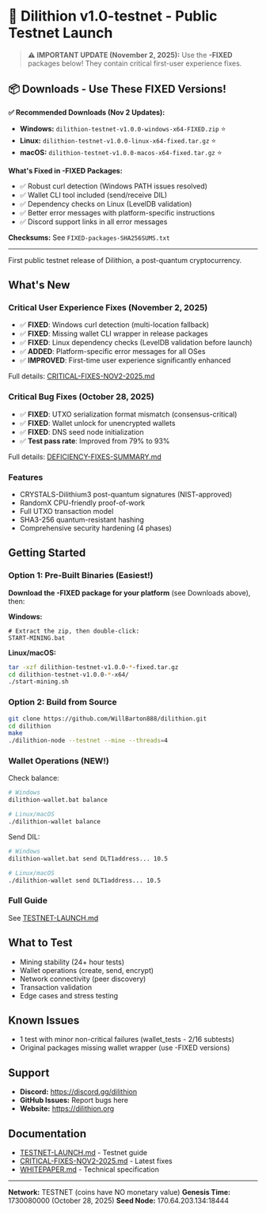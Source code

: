 # 🚀 Dilithion v1.0-testnet - Public Testnet Launch

> **⚠️ IMPORTANT UPDATE (November 2, 2025):** Use the **-FIXED** packages below! They contain critical first-user experience fixes.

## 📦 Downloads - Use These FIXED Versions!

**✅ Recommended Downloads (Nov 2 Updates):**
- **Windows:** `dilithion-testnet-v1.0.0-windows-x64-FIXED.zip` ⭐
- **Linux:** `dilithion-testnet-v1.0.0-linux-x64-fixed.tar.gz` ⭐
- **macOS:** `dilithion-testnet-v1.0.0-macos-x64-fixed.tar.gz` ⭐

**What's Fixed in -FIXED Packages:**
- ✅ Robust curl detection (Windows PATH issues resolved)
- ✅ Wallet CLI tool included (send/receive DIL)
- ✅ Dependency checks on Linux (LevelDB validation)
- ✅ Better error messages with platform-specific instructions
- ✅ Discord support links in all error messages

**Checksums:** See `FIXED-packages-SHA256SUMS.txt`

---

First public testnet release of Dilithion, a post-quantum cryptocurrency.

## What's New

### Critical User Experience Fixes (November 2, 2025)
- ✅ **FIXED**: Windows curl detection (multi-location fallback)
- ✅ **FIXED**: Missing wallet CLI wrapper in release packages
- ✅ **FIXED**: Linux dependency checks (LevelDB validation before launch)
- ✅ **ADDED**: Platform-specific error messages for all OSes
- ✅ **IMPROVED**: First-time user experience significantly enhanced

Full details: [CRITICAL-FIXES-NOV2-2025.md](https://github.com/WillBarton888/dilithion/blob/main/CRITICAL-FIXES-NOV2-2025.md)

### Critical Bug Fixes (October 28, 2025)
- ✅ **FIXED**: UTXO serialization format mismatch (consensus-critical)
- ✅ **FIXED**: Wallet unlock for unencrypted wallets
- ✅ **FIXED**: DNS seed node initialization
- ✅ **Test pass rate**: Improved from 79% to 93%

Full details: [DEFICIENCY-FIXES-SUMMARY.md](https://github.com/WillBarton888/dilithion/blob/main/DEFICIENCY-FIXES-SUMMARY.md)

### Features
- CRYSTALS-Dilithium3 post-quantum signatures (NIST-approved)
- RandomX CPU-friendly proof-of-work
- Full UTXO transaction model
- SHA3-256 quantum-resistant hashing
- Comprehensive security hardening (4 phases)

## Getting Started

### Option 1: Pre-Built Binaries (Easiest!)

**Download the -FIXED package for your platform** (see Downloads above), then:

**Windows:**
```batch
# Extract the zip, then double-click:
START-MINING.bat
```

**Linux/macOS:**
```bash
tar -xzf dilithion-testnet-v1.0.0-*-fixed.tar.gz
cd dilithion-testnet-v1.0.0-*-x64/
./start-mining.sh
```

### Option 2: Build from Source
```bash
git clone https://github.com/WillBarton888/dilithion.git
cd dilithion
make
./dilithion-node --testnet --mine --threads=4
```

### Wallet Operations (NEW!)

Check balance:
```bash
# Windows
dilithion-wallet.bat balance

# Linux/macOS
./dilithion-wallet balance
```

Send DIL:
```bash
# Windows
dilithion-wallet.bat send DLT1address... 10.5

# Linux/macOS
./dilithion-wallet send DLT1address... 10.5
```

### Full Guide
See [TESTNET-LAUNCH.md](https://github.com/WillBarton888/dilithion/blob/main/TESTNET-LAUNCH.md)

## What to Test

- Mining stability (24+ hour tests)
- Wallet operations (create, send, encrypt)
- Network connectivity (peer discovery)
- Transaction validation
- Edge cases and stress testing

## Known Issues

- 1 test with minor non-critical failures (wallet_tests - 2/16 subtests)
- Original packages missing wallet wrapper (use -FIXED versions)

## Support

- **Discord:** https://discord.gg/dilithion
- **GitHub Issues:** Report bugs here
- **Website:** https://dilithion.org

## Documentation

- [TESTNET-LAUNCH.md](https://github.com/WillBarton888/dilithion/blob/main/TESTNET-LAUNCH.md) - Testnet guide
- [CRITICAL-FIXES-NOV2-2025.md](https://github.com/WillBarton888/dilithion/blob/main/CRITICAL-FIXES-NOV2-2025.md) - Latest fixes
- [WHITEPAPER.md](https://github.com/WillBarton888/dilithion/blob/main/WHITEPAPER.md) - Technical specification

---

**Network:** TESTNET (coins have NO monetary value)
**Genesis Time:** 1730080000 (October 28, 2025)
**Seed Node:** 170.64.203.134:18444
